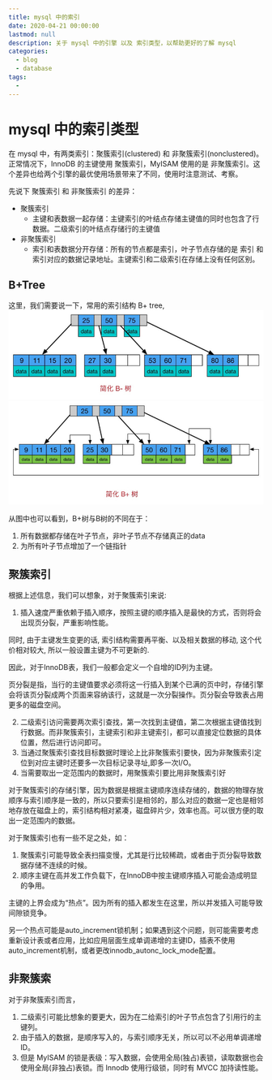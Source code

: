 ```yaml
---
title: mysql 中的索引
date: 2020-04-21 00:00:00
lastmod: null
description: 关于 mysql 中的引擎 以及 索引类型，以帮助更好的了解 mysql
categories: 
  - blog
  - database
tags: 
  - 
---
```


# mysql 中的索引类型
在 mysql 中，有两类索引：聚簇索引(clustered) 和 非聚簇索引(nonclustered)。正常情况下，InnoDB 的主键使用 聚簇索引，MyISAM 使用的是 非聚簇索引。这个差异也给两个引擎的最优使用场景带来了不同，使用时注意测试、考察。

先说下 聚簇索引 和 非聚簇索引 的差异：
- 聚簇索引
    + 主键和表数据一起存储：主键索引的叶结点存储主键值的同时也包含了行数据。二级索引的叶结点存储行的主键值
- 非聚簇索引
    + 索引和表数据分开存储：所有的节点都是索引，叶子节点存储的是 索引 和 索引对应的数据记录地址。主键索引和二级索引在存储上没有任何区别。

## B+Tree
这里，我们需要说一下，常用的索引结构 B+ tree, 
![BTree](../rsc/db/B-Tree.png)
![B+Tree](../rsc/db/B+Tree.png)

从图中也可以看到，B+树与B树的不同在于：
1. 所有数据都存储在叶子节点，非叶子节点不存储真正的data
2. 为所有叶子节点增加了一个链指针

## 聚簇索引
根据上述信息，我们可以想象，对于聚簇索引来说:
1. 插入速度严重依赖于插入顺序，按照主键的顺序插入是最快的方式，否则将会出现页分裂，严重影响性能。

同时, 由于主键发生变更的话, 索引结构需要再平衡、以及相关数据的移动, 这个代价相对较大, 所以一般设置主键为不可更新的.

因此，对于InnoDB表，我们一般都会定义一个自增的ID列为主键。

页分裂是指，当行的主键值要求必须将这一行插入到某个已满的页中时，存储引擎会将该页分裂成两个页面来容纳该行，这就是一次分裂操作。页分裂会导致表占用更多的磁盘空间。

2. 二级索引访问需要两次索引查找，第一次找到主键值，第二次根据主键值找到行数据。而非聚簇索引，主键索引和非主键索引，都可以直接定位数据的具体位置，然后进行访问即可。
3. 当通过聚簇索引查找目标数据时理论上比非聚簇索引要快，因为非聚簇索引定位到对应主键时还要多一次目标记录寻址,即多一次I/O。
4. 当需要取出一定范围内的数据时，用聚簇索引要比用非聚簇索引好

对于聚簇索引的存储引擎，因为数据是根据主键顺序连续存储的，数据的物理存放顺序与索引顺序是一致的，所以只要索引是相邻的，那么对应的数据一定也是相邻地存放在磁盘上的，索引结构相对紧凑，磁盘碎片少，效率也高。可以很方便的取出一定范围内的数据。

对于聚簇索引也有一些不足之处，如：
1. 聚簇索引可能导致全表扫描变慢，尤其是行比较稀疏，或者由于页分裂导致数据存储不连续的时候。
2. 顺序主键在高并发工作负载下，在InnoDB中按主键顺序插入可能会造成明显的争用。

主键的上界会成为“热点”。因为所有的插入都发生在这里，所以并发插入可能导致间隙锁竞争。

另一个热点可能是auto_increment锁机制；如果遇到这个问题，则可能需要考虑重新设计表或者应用，比如应用层面生成单调递增的主键ID，插表不使用auto_increment机制，或者更改innodb_autonc_lock_mode配置。

## 非聚簇索
对于非聚簇索引而言，
1. 二级索引可能比想象的要更大，因为在二给索引的叶子节点包含了引用行的主键列。
2. 由于插入的数据，是顺序写入的，与索引顺序无关，所以可以不必用单调递增ID。
3. 但是 MyISAM 的锁是表级：写入数据，会使用全局(独占)表锁，读取数据也会使用全局(非独占)表锁。而 Innodb 使用行级锁，同时有 MVCC 加持读性能。
